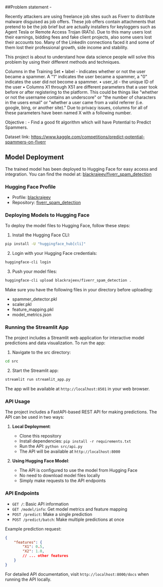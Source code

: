 ##Problem statement - 

Recently attackers are using freelance job sites such as Fiverr to distribute malware disguised as job offers. These job offers contain attachments that pretend to be the job brief but are actually installers for keyloggers such as Agent Tesla or Remote Access Trojan (RATs). Due to this many users lost their earnings, bidding fees and fake client projects, also some users lost their accounts too. Many of the LinkedIn connections faced it and some of them lost their professional growth, side income and stability.

This project is about to understand how data science people will solve this problem by using their different methods and techniques. 

Columns in the Training Set
    • label - indicates whether or not the user became a spammer. A "1" indicates the user became a spammer, a "0" indicates the user did not become a spammer.
    • user_id - the unique ID of the user
    • Columns X1 through X51 are different parameters that a user took before or after registering to the platform. This could be things like "whether or not the username contains an underscore" or "the number of characters in the users email" or "whether a user came from a valid referrer (i.e. google, bing, or another site)." Due to privacy issues, columns for all of these parameters have been named X with a following number.

Objective : -  Find a good fit algorithm which will have Potential to Predict Spammers. 

Dataset link: https://www.kaggle.com/competitions/predict-potential-spammers-on-fiverr

## Model Deployment

The trained model has been deployed to Hugging Face for easy access and integration. You can find the model at: [blackrajeev/fiverr_spam_detection](https://huggingface.co/blackrajeev/fiverr_spam_detection)

### Hugging Face Profile
- Profile: [blackrajeev](https://huggingface.co/blackrajeev)
- Repository: [fiverr_spam_detection](https://huggingface.co/blackrajeev/fiverr_spam_detection)

### Deploying Models to Hugging Face

To deploy the model files to Hugging Face, follow these steps:

1. Install the Hugging Face CLI:
```bash
pip install -U "huggingface_hub[cli]"
```

2. Login with your Hugging Face credentials:
```bash
huggingface-cli login
```

3. Push your model files:
```bash
huggingface-cli upload blackrajeev/fiverr_spam_detection .
```

Make sure you have the following files in your directory before uploading:
- spammer_detector.pkl
- scaler.pkl
- feature_mapping.pkl
- model_metrics.json

### Running the Streamlit App

The project includes a Streamlit web application for interactive model predictions and data visualization. To run the app:

1. Navigate to the src directory:
```bash
cd src
```

2. Start the Streamlit app:
```bash
streamlit run streamlit_app.py
```

The app will be available at `http://localhost:8501` in your web browser.

### API Usage

The project includes a FastAPI-based REST API for making predictions. The API can be used in two ways:

1. **Local Deployment**:
   - Clone this repository
   - Install dependencies: `pip install -r requirements.txt`
   - Run the API: `python src/api.py`
   - The API will be available at `http://localhost:8000`

2. **Using Hugging Face Model**:
   - The API is configured to use the model from Hugging Face
   - No need to download model files locally
   - Simply make requests to the API endpoints

### API Endpoints

- `GET /`: Basic API information
- `GET /model/info`: Get model metrics and feature mapping
- `POST /predict`: Make a single prediction
- `POST /predict/batch`: Make multiple predictions at once

Example prediction request:
```json
{
    "features": {
        "X1": 0.5,
        "X2": 1.0,
        // ... other features
    }
}
```

For detailed API documentation, visit `http://localhost:8000/docs` when running the API locally.

